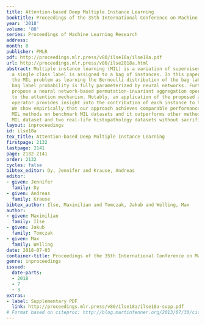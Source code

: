 ```yaml
---
title: Attention-based Deep Multiple Instance Learning
booktitle: Proceedings of the 35th International Conference on Machine Learning
year: '2018'
volume: '80'
series: Proceedings of Machine Learning Research
address: 
month: 0
publisher: PMLR
pdf: http://proceedings.mlr.press/v80/ilse18a/ilse18a.pdf
url: http://proceedings.mlr.press/v80/ilse2018a.html
abstract: Multiple instance learning (MIL) is a variation of supervised learning where
  a single class label is assigned to a bag of instances. In this paper, we state
  the MIL problem as learning the Bernoulli distribution of the bag label where the
  bag label probability is fully parameterized by neural networks. Furthermore, we
  propose a neural network-based permutation-invariant aggregation operator that corresponds
  to the attention mechanism. Notably, an application of the proposed attention-based
  operator provides insight into the contribution of each instance to the bag label.
  We show empirically that our approach achieves comparable performance to the best
  MIL methods on benchmark MIL datasets and it outperforms other methods on a MNIST-based
  MIL dataset and two real-life histopathology datasets without sacrificing interpretability.
layout: inproceedings
id: ilse18a
tex_title: Attention-based Deep Multiple Instance Learning
firstpage: 2132
lastpage: 2141
page: 2132-2141
order: 2132
cycles: false
bibtex_editor: Dy, Jennifer and Krause, Andreas
editor:
- given: Jennifer
  family: Dy
- given: Andreas
  family: Krause
bibtex_author: Ilse, Maximilian and Tomczak, Jakub and Welling, Max
author:
- given: Maximilian
  family: Ilse
- given: Jakub
  family: Tomczak
- given: Max
  family: Welling
date: 2018-07-03
container-title: Proceedings of the 35th International Conference on Machine Learning
genre: inproceedings
issued:
  date-parts:
  - 2018
  - 7
  - 3
extras:
- label: Supplementary PDF
  link: http://proceedings.mlr.press/v80/ilse18a/ilse18a-supp.pdf
# Format based on citeproc: http://blog.martinfenner.org/2013/07/30/citeproc-yaml-for-bibliographies/
---
```

